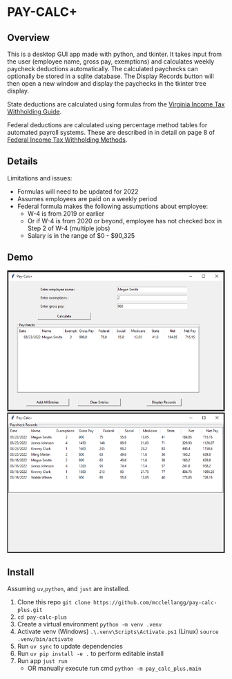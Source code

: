 # PAY-CALC+

## Overview

This is a desktop GUI app made with python, and tkinter. It takes input from the user (employee name, gross pay, exemptions)
and calculates weekly paycheck deductions automatically. The calculated paychecks can optionally be stored in a sqlite database.
The Display Records button will then open a new window and display the paychecks in the tkinter tree display.

State deductions are calculated using formulas from the [Virginia Income Tax Withholding Guide](https://www.tax.virginia.gov/sites/default/files/inline-files/Employer%20Withholding%20Instructions.pdf).

Federal deductions are calculated using percentage method tables for automated payroll systems. These are described in
in detail on page 8 of [Federal Income Tax Withholding Methods](https://www.irs.gov/pub/irs-pdf/p15t.pdf).

## Details

Limitations and issues:
- Formulas will need to be updated for 2022
- Assumes employees are paid on a weekly period
- Federal formula makes the following assumptions about employee:
  - W-4 is from 2019 or earlier
  - Or if W-4 is from 2020 or beyond, employee has not checked box in Step 2 of W-4 (multiple jobs)
  - Salary is in the range of $0 - $90,325

## Demo
![main-screen-pic](https://raw.githubusercontent.com/mcclellangg/pay-calc-plus/dev/images/calc.png)
![records-screen-pic](https://raw.githubusercontent.com/mcclellangg/pay-calc-plus/dev/images/records.png)

## Install
Assuming `uv`,`python`, and `just` are installed.

1. Clone this repo `git clone https://github.com/mcclellangg/pay-calc-plus.git`
2. `cd pay-calc-plus`
3. Create a virtual environment `python -m venv .venv`
4. Activate venv (Windows) `.\.venv\Scripts\Activate.ps1` (Linux) `source .venv/bin/activate`
5. Run `uv sync` to update dependencies
6. Run `uv pip install -e .` to perform editable install
7. Run app `just run`
    -  OR manually execute run cmd `python -m pay_calc_plus.main`
